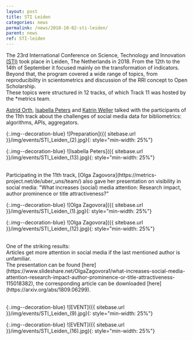 ```yaml
---
layout: post
title: STI Leiden
categories: news
permalink: /news/2018-10-02-sti-leiden/
parent: news
ref: STI-leiden
---
```

<!-- Start editing content here-->
The 23rd International Conference on Science, Technology and Innovation [(STI)](http://sti2018.cwts.nl/) took place in Leiden, The Netherlands in 2018. From the 12th to the 14th of September it focused mainly on the transformation of indicators. Beyond that, the program covered a wide range of topics, from reproducibility in scientometrics and discussion of the RRI concept to Open Scholarship.<br/>
These topics were structured in 12 tracks, of which Track 11 was hosted by the \*metrics team.

[Astrid Orth](https://metrics-project.net/de/uber_uns/team/), [Isabella Peters](https://metrics-project.net/de/uber_uns/team/) and [Katrin Weller](https://metrics-project.net/de/uber_uns/team/) talked with the participants of the 11th track about the challenges of social media data for bibliometrics: algorithms, APIs, aggregators.

{:.img--decoration-blue}
![Preparation]({{ sitebase.url }}/img/events/STI_Leiden_(2).jpg){: style="min-width: 25%"}

{:.img--decoration-blue}
![Isabella Peters]({{ sitebase.url }}/img/events/STI_Leiden_(13).jpg){: style="min-width: 25%"}


<br/>
Participating in the 11th track, [Olga Zagovora](https://metrics-project.net/de/uber_uns/team/) also gave her presentation on visibility in social media: "What increases (social) media attention: Research impact, author prominence or title attractiveness?"<br/>

{:.img--decoration-blue}
![Olga Zagovora]({{ sitebase.url }}/img/events/STI_Leiden_(1).jpg){: style="min-width: 25%"}

{:.img--decoration-blue}
![Olga Zagovora]({{ sitebase.url }}/img/events/STI_Leiden_(12).jpg){: style="min-width: 25%"}

<br/>
One of the striking results:<br/>
Articles get more attention in social media if the last mentioned author is unfamiliar.<br/>
The presentation can be found [here](https://www.slideshare.net/OlgaZagovora1/what-increases-social-media-attention-research-impact-author-prominence-or-title-attractiveness-115018382), the corresponding article can be downloaded [here](https://arxiv.org/abs/1809.06299).<br/>
<br/>

{:.img--decoration-blue}
![EVENT]({{ sitebase.url }}/img/events/STI_Leiden_(9).jpg){: style="min-width: 25%"}

{:.img--decoration-blue}
![EVENT]({{ sitebase.url }}/img/events/STI_Leiden_(16).jpg){: style="min-width: 25%"}
